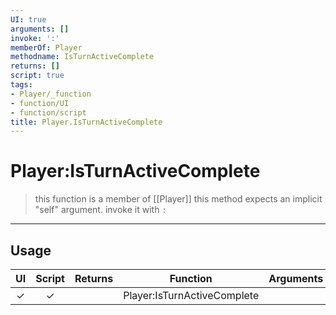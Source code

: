 ```yaml
---
UI: true
arguments: []
invoke: ':'
memberOf: Player
methodname: IsTurnActiveComplete
returns: []
script: true
tags:
- Player/_function
- function/UI
- function/script
title: Player.IsTurnActiveComplete
---
```

# Player:IsTurnActiveComplete
> this function is a member of [[Player]]
> this method expects an implicit "self" argument. invoke it with `:`
-----
## Usage
|  UI | Script | Returns | Function | Arguments |
|:---:|:------:|-------:|:--------:|:---------|
|✓|✓||Player:IsTurnActiveComplete||
